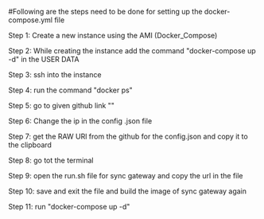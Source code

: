 #Following are the steps need to be done for setting up the docker-compose.yml file

Step 1: Create a new instance using the AMI (Docker_Compose)

Step 2: While creating the instance add the command "docker-compose up -d" in the USER DATA

Step 3: ssh into the instance 

Step 4: run the command "docker ps"

Step 5: go to given github link ""

Step 6: Change the ip in the config .json file 

Step 7: get the RAW URl from the github for the config.json and copy it to the clipboard

Step 8: go tot the terminal 

Step 9: open the run.sh file for sync gateway and copy the url in the file 

Step 10: save and exit the file and build the image of sync gateway again 

Step 11: run "docker-compose up -d"

